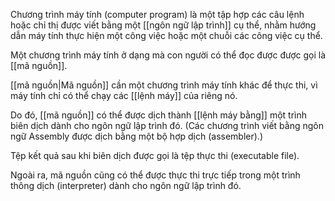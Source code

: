 Chương trình máy tính (computer program) là một tập hợp các câu lệnh hoặc chỉ thị được viết bằng một [[ngôn ngữ lập trình]] cụ thể, nhằm hướng dẫn máy tính thực hiện một công việc hoặc một chuỗi các công việc cụ thể.

Một chương trình máy tính ở dạng mà con người có thể đọc được được gọi là [[mã nguồn]].

[[mã nguồn|Mã nguồn]] cần một chương trình máy tính khác để thực thi, vì máy tính chỉ có thể chạy các [[lệnh máy]] của riêng nó.

Do đó, [[mã nguồn]] có thể được dịch thành [[lệnh máy bằng]] một trình biên dịch dành cho ngôn ngữ lập trình đó. (Các chương trình viết bằng ngôn ngữ Assembly được dịch bằng một bộ hợp dịch (assembler).)

Tệp kết quả sau khi biên dịch được gọi là tệp thực thi (executable file).

Ngoài ra, mã nguồn cũng có thể được thực thi trực tiếp trong một trình thông dịch (interpreter) dành cho ngôn ngữ lập trình đó.
